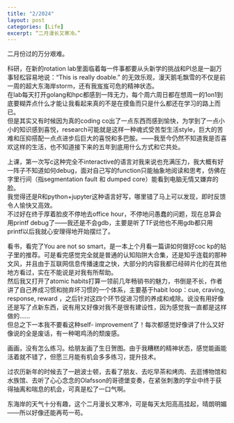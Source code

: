 ```yaml
---
title: "2/2024"
layout: post
categories: [Life]
excerpt: “二月漫长又寒冷。”
---
```


二月份过的万分艰难。  
  
科研，在新的rotation lab里面临着每一件事都要从头新学的挑战和PI总是一副万事轻松容易地说：“This is really doable.” 的无效乐观，漫天鹅毛飘雪的不仅是前一周的超大东海岸storm，还有我岌岌可危的精神状态。  
在lab每天打开golang和hpc都感到一阵无力，每个周六周日都在想周一的1on1到底要糊弄点什么才能让我看起来真的不是在摸鱼而只是什么都还在学习的路上而已。  
但是其实又有时候因为真的coding co出了一点东西而感到愉快，为学到了一点小小的知识感到喜悦，research可能就是这样一种魂式受苦型生活style，巨大的苦难和压抑搭配一点点进步后巨大的喜悦和多巴胺。——我至今仍然不知道我是否喜欢这样的生活，也不知道接下来的五年到底用什么方式和它共处。  

上课，第一次写c这种完全不interactive的语言对我来说也充满压力，我大概有好一阵子不知道如何debug，面对自己写的function只能抽象地阅读和思考，仿佛在字里行间（指segmentation fault 和 dumped core）能看到电脑无情又嫌弃的脸。  
我觉得还是R和python+jupyter这种语言好写，哪里错了马上可以发现，即时反馈令人愉快又高效。  
不过好在终于厚着脸皮不停地去office hour，不停地问愚蠢的问题，现在总算会用printf debug了——我还是不会gdb，主要是听了TF说他也不用gdb都只用printf以后我就心安理得地开始摆烂了。  
  
看书，看完了You are not so smart，是一本上个月看一篇讲如何做好coc kp的帖子里的推荐。可是看完感觉完全就是普通的认知陷阱大合集，还是知乎连载的那种文风，并且由于互联网信息传播速度之快，大部分的内容我都已经碎片化的在其他地方看过，实在不能说是对我有所帮助。  
然后我又打开了atomic habits打算一领前几年畅销书的魅力，书倒是不长，作者讲了自己养成习惯和抛弃坏习惯的一个体系，主要基于habit loop：cue, craving, response, reward ，之后针对这四个环节促进习惯的养成和戒除。说没有用好像还是写了点新东西，说有用又好像对我不是很有建设性，因为感觉我一直都是这样做的……  
但总之下一本我不要看这种self- improvement了！每次都感觉好像讲了什么又好像说的全是废话，有一种喝鸡汤的颓废感。  

画画，没有怎么练习。给朋友画了生日贺图。由于我糟糕的精神状态，感觉能画能活着就不错了，但愿三月能有机会多多练习，提升技术。

过农历新年的时候去了一趟波士顿，去看了朋友、去吃早茶和烤肉、去逛博物馆和水族馆、去听了心心念念的Olafsson的哥德堡变奏，在紧张刺激的学业中终于获得抽离和喘息的机会，可真是松了一口气啊。  
  
东海岸的天气十分有趣，这个二月漫长又寒冷，可是每天太阳高高挂起，晴朗明媚——所以好像还能再苟一苟。
